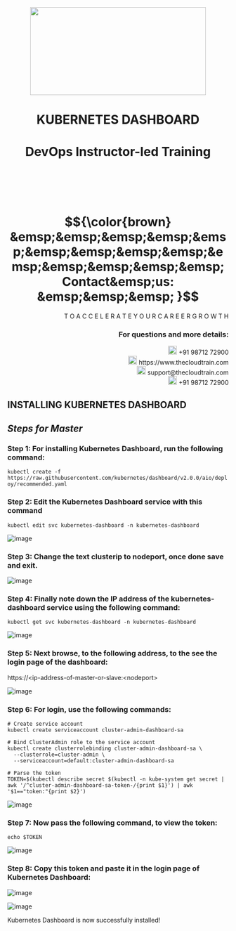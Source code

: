<div align="center">
<img src=https://static.wixstatic.com/media/1c706c_a5df0ad56f894928bf858a74ba744b32~mv2.png/v1/fit/w_2500,h_1330,al_c/1c706c_a5df0ad56f894928bf858a74ba744b32~mv2.png width="400" height="200">
 </div>

# <div align="center"> KUBERNETES DASHBOARD </p>

# <div align="center"> DevOps Instructor-led Training </div>

<br />

<br />

<br />

<br />

# $${\color{brown} &emsp;&emsp;&emsp;&emsp;&emsp;&emsp;&emsp;&emsp;&emsp;&emsp;&emsp;&emsp;&emsp;&emsp; Contact&emsp;us: &emsp;&emsp;&emsp; }$$

<div align="right"> T O A C C E L E R A T E Y O U R C A R E E R G R O W T H </div>

### <div align="right"> For questions and more details: </div>

<div align="right"> <img src=https://w7.pngwing.com/pngs/759/922/png-transparent-telephone-logo-iphone-telephone-call-smartphone-phone-electronics-text-trademark-thumbnail.png width="20" height="20"> +91 98712 72900 </div>

<div align="right"> <img src=https://pbs.twimg.com/profile_images/1450734615946219520/jmBHQRRa_400x400.jpg width="20" height="20"> https://www.thecloudtrain.com </div>

<div align="right"> <img src=https://icons.iconarchive.com/icons/martz90/circle/512/email-icon.png width="20" height="20"> support@thecloudtrain.com </div>

<div align="right"> <img src=https://png.pngtree.com/png-vector/20221018/ourmid/pngtree-whatsapp-icon-png-image_6315990.png width="20" height="20"> +91 98712 72900 </div>

## INSTALLING KUBERNETES DASHBOARD

## _Steps for Master_

### Step 1: For installing Kubernetes Dashboard, run the following command:

`kubectl create -f https://raw.githubusercontent.com/kubernetes/dashboard/v2.0.0/aio/deploy/recommended.yaml`


### Step 2: Edit the Kubernetes Dashboard service with this command

`kubectl edit svc kubernetes-dashboard -n kubernetes-dashboard`

![image](https://user-images.githubusercontent.com/37858762/236333744-989d9562-0aad-4118-8e17-d145225c1af9.png)

### Step 3: Change the text **clusterip** to **nodeport**, once done save and exit.

![image](https://user-images.githubusercontent.com/37858762/236333695-a5f78172-06c3-48ff-aa67-f70617afb2d1.png)

### Step 4: Finally note down the IP address of the kubernetes-dashboard service using the following command:

`kubectl get svc kubernetes-dashboard -n kubernetes-dashboard`

![image](https://user-images.githubusercontent.com/37858762/236333678-4de69c17-4588-4a57-ad93-004ef0493abf.png)

### Step 5: Next browse, to the following address, to the see the login page of the dashboard:

https://\<ip-address-of-master-or-slave:\<nodeport\>

![image](https://user-images.githubusercontent.com/37858762/236333654-ec10bcb4-8e46-4641-820c-059537e63e34.png)

### Step 6: For login, use the following commands:

```
# Create service account
kubectl create serviceaccount cluster-admin-dashboard-sa

# Bind ClusterAdmin role to the service account
kubectl create clusterrolebinding cluster-admin-dashboard-sa \
  --clusterrole=cluster-admin \
  --serviceaccount=default:cluster-admin-dashboard-sa

# Parse the token
TOKEN=$(kubectl describe secret $(kubectl -n kube-system get secret | awk '/^cluster-admin-dashboard-sa-token-/{print $1}') | awk '$1=="token:"{print $2}')
```

![image](https://user-images.githubusercontent.com/37858762/236333532-31dad5ac-e426-4983-a92d-6837a34962e1.png)

### Step 7: Now pass the following command, to view the token:

`echo $TOKEN`

![image](https://user-images.githubusercontent.com/37858762/236333523-dd1741dc-c480-45ab-8b26-40b866704e29.png)

### Step 8: Copy this token and paste it in the login page of Kubernetes Dashboard:

![image](https://user-images.githubusercontent.com/37858762/236333508-ee3f7a46-5082-430b-a53a-305fe4352c73.png)

![image](https://user-images.githubusercontent.com/37858762/236333490-3094c675-b13e-4bf7-b462-e1ae40f147c6.png)

Kubernetes Dashboard is now successfully installed!

